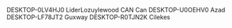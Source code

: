 DESKTOP-0LV4HJ0 LiderLozuylewood
CAN Can
DESKTOP-U0OEHV0 Azad
DESKTOP-LF78JT2 Guxway
DESKTOP-R0TJN2K Cilekes
